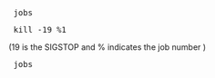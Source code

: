 <pre> jobs </pre>
<pre> kill -19 %1 </pre>
(19 is the SIGSTOP and % indicates the job number )
<pre> jobs </pre>


